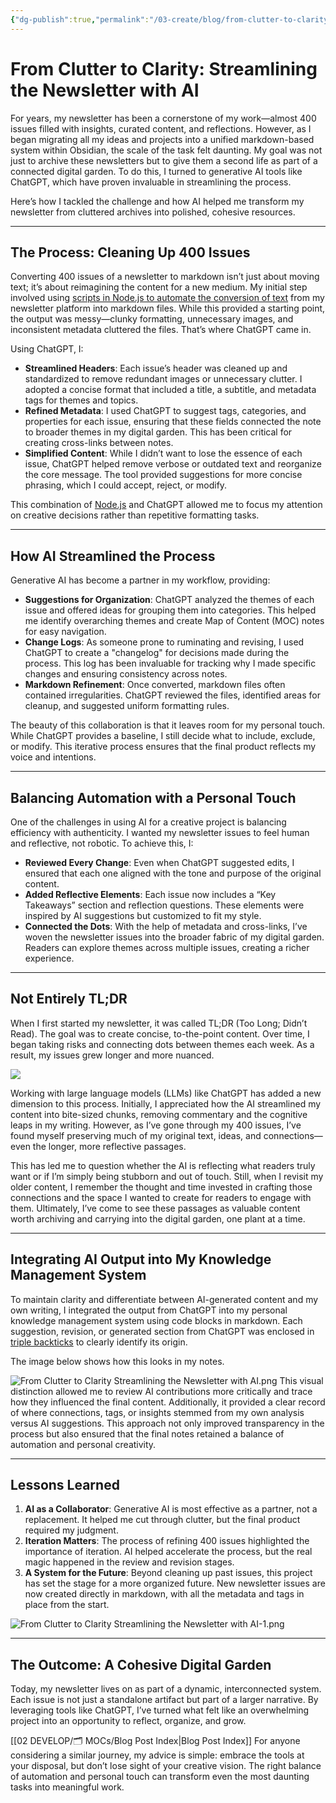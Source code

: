 ```yaml
---
{"dg-publish":true,"permalink":"/03-create/blog/from-clutter-to-clarity-streamlining-the-newsletter-with-ai/","tags":["obsidian","digital-garden","ai","knowledge-management"]}
---
```


# From Clutter to Clarity: Streamlining the Newsletter with AI

For years, my newsletter has been a cornerstone of my work—almost 400 issues filled with insights, curated content, and reflections. However, as I began migrating all my ideas and projects into a unified markdown-based system within Obsidian, the scale of the task felt daunting. My goal was not just to archive these newsletters but to give them a second life as part of a connected digital garden. To do this, I turned to generative AI tools like ChatGPT, which have proven invaluable in streamlining the process.

Here’s how I tackled the challenge and how AI helped me transform my newsletter from cluttered archives into polished, cohesive resources.

---

## The Process: Cleaning Up 400 Issues

Converting 400 issues of a newsletter to markdown isn’t just about moving text; it’s about reimagining the content for a new medium. My initial step involved using [scripts in Node.js to automate the conversion of text](https://github.com/lonekorean/wordpress-export-to-markdown) from my newsletter platform into markdown files. While this provided a starting point, the output was messy—clunky formatting, unnecessary images, and inconsistent metadata cluttered the files. That’s where ChatGPT came in.

Using ChatGPT, I:

- **Streamlined Headers**: Each issue’s header was cleaned up and standardized to remove redundant images or unnecessary clutter. I adopted a concise format that included a title, a subtitle, and metadata tags for themes and topics.
- **Refined Metadata**: I used ChatGPT to suggest tags, categories, and properties for each issue, ensuring that these fields connected the note to broader themes in my digital garden. This has been critical for creating cross-links between notes.
- **Simplified Content**: While I didn’t want to lose the essence of each issue, ChatGPT helped remove verbose or outdated text and reorganize the core message. The tool provided suggestions for more concise phrasing, which I could accept, reject, or modify.

This combination of [Node.js](https://nodejs.org/en) and ChatGPT allowed me to focus my attention on creative decisions rather than repetitive formatting tasks.

---

## How AI Streamlined the Process

Generative AI has become a partner in my workflow, providing:

- **Suggestions for Organization**: ChatGPT analyzed the themes of each issue and offered ideas for grouping them into categories. This helped me identify overarching themes and create Map of Content (MOC) notes for easy navigation.
- **Change Logs**: As someone prone to ruminating and revising, I used ChatGPT to create a "changelog" for decisions made during the process. This log has been invaluable for tracking why I made specific changes and ensuring consistency across notes.
- **Markdown Refinement**: Once converted, markdown files often contained irregularities. ChatGPT reviewed the files, identified areas for cleanup, and suggested uniform formatting rules.

The beauty of this collaboration is that it leaves room for my personal touch. While ChatGPT provides a baseline, I still decide what to include, exclude, or modify. This iterative process ensures that the final product reflects my voice and intentions.

---

## Balancing Automation with a Personal Touch

One of the challenges in using AI for a creative project is balancing efficiency with authenticity. I wanted my newsletter issues to feel human and reflective, not robotic. To achieve this, I:

- **Reviewed Every Change**: Even when ChatGPT suggested edits, I ensured that each one aligned with the tone and purpose of the original content.
- **Added Reflective Elements**: Each issue now includes a “Key Takeaways” section and reflection questions. These elements were inspired by AI suggestions but customized to fit my style.
- **Connected the Dots**: With the help of metadata and cross-links, I’ve woven the newsletter issues into the broader fabric of my digital garden. Readers can explore themes across multiple issues, creating a richer experience.

---
## Not Entirely TL;DR

When I first started my newsletter, it was called TL;DR (Too Long; Didn’t Read). The goal was to create concise, to-the-point content. Over time, I began taking risks and connecting dots between themes each week. As a result, my issues grew longer and more nuanced.

![](https://i0.wp.com/wiobyrne.com/wp-content/uploads/2025/01/TLDR.png?resize=740%2C470&ssl=1)

Working with large language models (LLMs) like ChatGPT has added a new dimension to this process. Initially, I appreciated how the AI streamlined my content into bite-sized chunks, removing commentary and the cognitive leaps in my writing. However, as I’ve gone through my 400 issues, I’ve found myself preserving much of my original text, ideas, and connections—even the longer, more reflective passages.

This has led me to question whether the AI is reflecting what readers truly want or if I’m simply being stubborn and out of touch. Still, when I revisit my older content, I remember the thought and time invested in crafting those connections and the space I wanted to create for readers to engage with them. Ultimately, I’ve come to see these passages as valuable content worth archiving and carrying into the digital garden, one plant at a time.

---
## Integrating AI Output into My Knowledge Management System

To maintain clarity and differentiate between AI-generated content and my own writing, I integrated the output from ChatGPT into my personal knowledge management system using code blocks in markdown. Each suggestion, revision, or generated section from ChatGPT was enclosed in [triple backticks](https://obsidian.rocks/the-obsidian-code-block/) to clearly identify its origin. 

The image below shows how this looks in my notes. 

![From Clutter to Clarity Streamlining the Newsletter with AI.png](/img/user/04%20META/%F0%9F%94%97%20Assets/From%20Clutter%20to%20Clarity%20Streamlining%20the%20Newsletter%20with%20AI.png)
This visual distinction allowed me to review AI contributions more critically and trace how they influenced the final content. Additionally, it provided a clear record of where connections, tags, or insights stemmed from my own analysis versus AI suggestions. This approach not only improved transparency in the process but also ensured that the final notes retained a balance of automation and personal creativity.

---
## Lessons Learned

1. **AI as a Collaborator**: Generative AI is most effective as a partner, not a replacement. It helped me cut through clutter, but the final product required my judgment.
2. **Iteration Matters**: The process of refining 400 issues highlighted the importance of iteration. AI helped accelerate the process, but the real magic happened in the review and revision stages.
3. **A System for the Future**: Beyond cleaning up past issues, this project has set the stage for a more organized future. New newsletter issues are now created directly in markdown, with all the metadata and tags in place from the start.

![From Clutter to Clarity Streamlining the Newsletter with AI-1.png](/img/user/04%20META/%F0%9F%94%97%20Assets/From%20Clutter%20to%20Clarity%20Streamlining%20the%20Newsletter%20with%20AI-1.png)

---

## The Outcome: A Cohesive Digital Garden

Today, my newsletter lives on as part of a dynamic, interconnected system. Each issue is not just a standalone artifact but part of a larger narrative. By leveraging tools like ChatGPT, I’ve turned what felt like an overwhelming project into an opportunity to reflect, organize, and grow.

[[02 DEVELOP/🗂️ MOCs/Blog Post Index\|Blog Post Index]]
For anyone considering a similar journey, my advice is simple: embrace the tools at your disposal, but don’t lose sight of your creative vision. The right balance of automation and personal touch can transform even the most daunting tasks into meaningful work.
